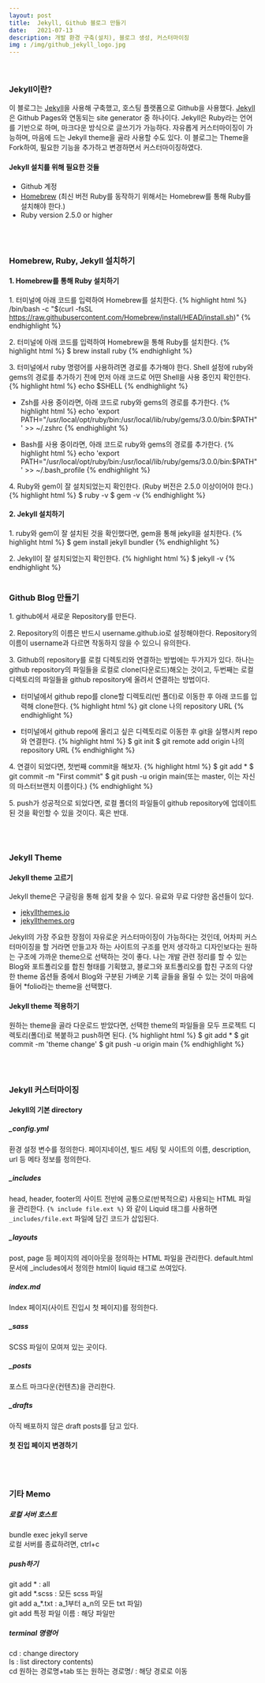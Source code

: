 ```yaml
---
layout: post
title:  Jekyll, Github 블로그 만들기
date:   2021-07-13 
description: 개발 환경 구축(설치), 블로그 생성, 커스터마이징
img : /img/github_jekyll_logo.jpg
---
```

<br/>

### Jekyll이란?
이 블로그는 <a class="post-text" href="https://jekyllrb.com/" target="blank">Jekyll</a>을 사용해 구축했고, 호스팅 플랫폼으로 Github을 사용했다. <a class="post-text" href="https://jekyllrb.com/" target="blank">Jekyll</a>은 Github Pages와 연동되는 site generator 중 하나이다. Jekyll은 Ruby라는 언어를 기반으로 하며, 마크다운 방식으로 글쓰기가 가능하다. 자유롭게 커스터마이징이 가능하며, 마음에 드는 Jekyll theme을 골라 사용할 수도 있다. 이 블로그는 Theme을 Fork하여, 필요한 기능을 추가하고 변경하면서 커스터마이징하였다. 

#### Jekyll 설치를 위해 필요한 것들
<ul>
	<li>Github 계정</li>
	<li><a class="post-text" href="https://brew.sh/" target="blank">Homebrew</a> (최신 버전 Ruby를 동작하기 위해서는 Homebrew를 통해 Ruby를 설치해야 한다.)</li>
	<li>Ruby version 2.5.0 or higher</li>
</ul>

<br/>
<br/>

### Homebrew, Ruby, Jekyll 설치하기
#### 1. Homebrew를 통해 Ruby 설치하기
1.&#160;터미널에 아래 코드를 입력하여 Homebrew를 설치한다.
{% highlight html %}
/bin/bash -c "$(curl -fsSL https://raw.githubusercontent.com/Homebrew/install/HEAD/install.sh)"
{% endhighlight %}  

2.&#160;터미널에 아래 코드를 입력하여 Homebrew을 통해 Ruby를 설치한다.
{% highlight html %}
$ brew install ruby
{% endhighlight %}

3.&#160;터미널에서 ruby 명령어를 사용하려면 경로를 추가해야 한다. Shell 설정에 ruby와 gems의 경로를 추가하기 전에 먼저 아래 코드로 어떤 Shell을 사용 중인지 확인한다.
{% highlight html %}
echo $SHELL
{% endhighlight %}

- Zsh를 사용 중이라면, 아래 코드로 ruby와 gems의 경로를 추가한다.
{% highlight html %}
echo 'export PATH="/usr/local/opt/ruby/bin:/usr/local/lib/ruby/gems/3.0.0/bin:$PATH"' >> ~/.zshrc
{% endhighlight %}

- Bash를 사용 중이라면, 아래 코드로 ruby와 gems의 경로를 추가한다.
{% highlight html %}
echo 'export PATH="/usr/local/opt/ruby/bin:/usr/local/lib/ruby/gems/3.0.0/bin:$PATH"' >> ~/.bash_profile
{% endhighlight %}

4.&#160;Ruby와 gem이 잘 설치되었는지 확인한다. (Ruby 버전은 2.5.0 이상이어야 한다.)
{% highlight html %}
$ ruby -v
$ gem -v
{% endhighlight %}


#### 2. Jekyll 설치하기
1.&#160;ruby와 gem이 잘 설치된 것을 확인했다면, gem을 통해 jekyll을 설치한다.
{% highlight html %}
$ gem install jekyll bundler
{% endhighlight %}

2.&#160;Jekyll이 잘 설치되었는지 확인한다.
{% highlight html %}
$ jekyll -v
{% endhighlight %}
<br/>
<br/>

### Github Blog 만들기
1.&#160;github에서 새로운 Repository를 만든다.

2.&#160;Repository의 이름은 반드시 username.github.io로 설정해야한다. Repository의 이름이 username과 다르면 작동하지 않을 수 있으니 유의한다.  

3.&#160;Github의 repository를 로컬 디렉토리와 연결하는 방법에는 두가지가 있다. 하나는 github repository의 파일들을 로컬로 clone(다운로드)해오는 것이고, 두번째는 로컬 디렉토리의 파일들을 github repository에 올려서 연결하는 방법이다.   
 - 터미널에서 github repo를 clone할 디렉토리(빈 폴더)로 이동한 후 아래 코드를 입력해 clone한다.
{% highlight html %}
git clone 나의 repository URL
{% endhighlight %}

- 터미널에서 github repo에 올리고 싶은 디렉토리로 이동한 후 git을 실행시켜 repo와 연결한다.
{% highlight html %}
$ git init
$ git remote add origin 나의 repository URL
{% endhighlight %}

4.&#160;연결이 되었다면, 첫번째 commit을 해보자.
{% highlight html %}
$ git add *
$ git commit -m "First commit"
$ git push -u origin main(또는 master, 이는 자신의 마스터브랜치 이름이다.)
{% endhighlight %}

5.&#160;push가 성공적으로 되었다면, 로컬 폴더의 파일들이 github repository에 업데이트된 것을 확인할 수 있을 것이다. 혹은 반대.

<br/>
<br/>

### Jekyll Theme 
#### Jekyll theme 고르기

Jekyll theme은 구글링을 통해 쉽게 찾을 수 있다. 유료와 무료 다양한 옵션들이 있다.
- <a class="post-text" href="https://jekyllthemes.io/" target="blank">jekyllthemes.io</a>
- <a class="post-text" href="http://jekyllthemes.org/" target="blank">jekyllthemes.org</a>

Jekyll의 가장 주요한 장점이 자유로운 커스터마이징이 가능하다는 것인데, 어차피 커스터마이징을 할 거라면 만들고자 하는 사이트의 구조를 먼저 생각하고 디자인보다는 원하는 구조에 가까운 theme으로 선택하는 것이 좋다. 나는 개발 관련 정리를 할 수 있는 Blog와 포트폴리오를 합친 형태를 기획했고, 블로그와 포트폴리오를 합친 구조의 다양한 theme 옵션들 중에서 Blog와 구분된 가벼운 기록 글들을 올릴 수 있는 것이 마음에 들어 *folio라는 theme을 선택했다. 

#### Jekyll theme 적용하기
원하는 theme을 골라 다운로드 받았다면, 선택한 theme의 파일들을 모두 프로젝트 디렉토리(폴더)로 복붙하고 push하면 된다.
{% highlight html %}
$ git add *
$ git commit -m 'theme change'
$ git push -u origin main
{% endhighlight %}

<br/>
<br/>

### Jekyll 커스터마이징
#### Jekyll의 기본 directory
##### _config.yml	
환경 설정 변수를 정의한다. 페이지네이션, 빌드 세팅 및 사이트의 이름, description, url 등 메타 정보를 정의한다.  
##### _includes	
head, header, footer의 사이트 전반에 공통으로(반복적으로) 사용되는 HTML 파일을 관리한다. <code>&#123;% include file.ext %&#125;</code> 와 같이 Liquid 태그를 사용하면 <code>&#95;includes/file&#46;ext</code> 파일에 담긴 코드가 삽입된다.  
##### _layouts	
post, page 등 페이지의 레이아웃을 정의하는 HTML 파일을 관리한다. default.html 문서에 _includes에서 정의한 html이 liquid 태그로 쓰여있다.  
##### index.md	
Index 페이지(사이트 진입시 첫 페이지)를 정의한다.  
##### _sass	
SCSS 파일이 모여져 있는 곳이다.  
##### _posts	
포스트 마크다운(컨텐츠)을 관리한다.
##### _drafts	
아직 배포하지 않은 draft posts를 담고 있다.

#### 첫 진입 페이지 변경하기


<br/>
<br/>

### 기타 Memo
##### 로컬 서버 호스트
bundle exec jekyll serve  
로컬 서버를 종료하려면, ctrl+c

##### push하기  
git add &#42; : all  
git add &#42;.scss : 모든 scss 파일  
git add a_&#42;.txt : a_1부터 a_n의 모든 txt 파일)  
git add 특정 파일 이름 : 해당 파일만

##### terminal 명령어  
cd : change directory  
ls : list directory contents)  
cd 원하는 경로명+tab 또는 원하는 경로명/ : 해당 경로로 이동


